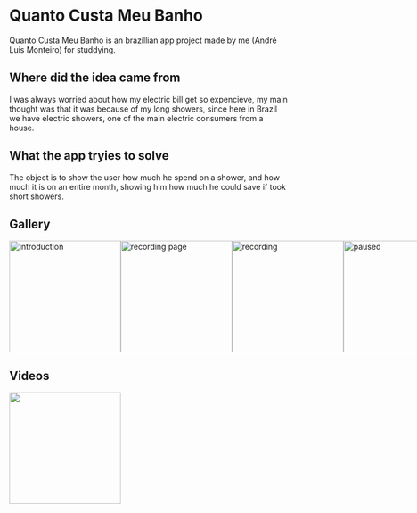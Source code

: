 # Quanto Custa Meu Banho

Quanto Custa Meu Banho is an brazillian app project made by me (André Luis Monteiro) for studdying.

## Where did the idea came from
I was always worried about how my electric bill get so expencieve, my main thought was that it was because of my long showers, since here in Brazil we have electric showers, one of the main electric consumers from a house.

## What the app tryies to solve
The object is to show the user how much he spend on a shower, and how much it is on an entire month, showing him how much he could save if took short showers.

## Gallery
<div style="display: flex">
<img title="introduction" src="https://github-production-user-asset-6210df.s3.amazonaws.com/19805404/257065618-7ac867c5-dc5e-4fd5-9502-764ca7b865db.jpeg" width="200px">
<img title="recording page" src="https://github-production-user-asset-6210df.s3.amazonaws.com/19805404/257809658-b9594b4f-7292-441d-a22b-9d36bd79d69e.jpeg" width="200px">
<img title="recording" src="https://github-production-user-asset-6210df.s3.amazonaws.com/19805404/257065135-2d5e7598-b3b9-4242-89e9-c9ac18775cfc.jpeg" width="200px">
<img title="paused" src="https://github-production-user-asset-6210df.s3.amazonaws.com/19805404/257065141-4159018e-ae58-421f-9355-550881f99678.jpeg" width="200px">
</div>

## Videos
<img src="https://github-production-user-asset-6210df.s3.amazonaws.com/19805404/257065766-308de1d1-1f0a-4c69-846d-140b297889ca.gif" width="200px">
